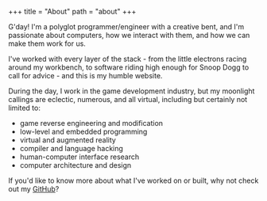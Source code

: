 +++
title = "About"
path = "about"
+++

G'day! I'm a polyglot programmer/engineer with a creative bent, and I'm passionate about computers, how we interact with them, and how we can make them work for us.

I've worked with every layer of the stack - from the little electrons racing around my workbench, to software riding high enough for Snoop Dogg to call for advice - and this is my humble website.

During the day, I work in the game development industry, but my moonlight callings are eclectic, numerous, and all virtual, including but certainly not limited to:

- game reverse engineering and modification
- low-level and embedded programming
- virtual and augmented reality
- compiler and language hacking
- human-computer interface research
- computer architecture and design

If you'd like to know more about what I've worked on or built, why not check out my [GitHub](https://github.com/philpax)?
